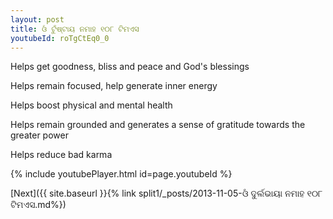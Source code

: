```yaml
---
layout: post
title: ଓଁ ଟୁଁଷ୍ଟାୟ ନମାହ ୧୦୮ ଟିମଏସ
youtubeId: roTgCtEq0_0
---
```

 
 
Helps get goodness, bliss and peace and God's blessings
 
Helps remain focused, help generate inner energy 
 
Helps boost physical and mental health 
 
Helps remain grounded and generates a sense of gratitude towards the greater power 
 
Helps reduce bad karma
 
 
 
 


{% include youtubePlayer.html id=page.youtubeId %}
 
[Next]({{ site.baseurl }}{% link  split1/_posts/2013-11-05-ଓଁ ଦୁର୍ଲଭାୟା ନମାହ ୧୦୮ ଟିମଏସ.md%})
 
